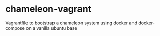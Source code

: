 # chameleon-vagrant
Vagrantfile to bootstrap a chameleon system using docker and docker-compose on a vanilla ubuntu base

